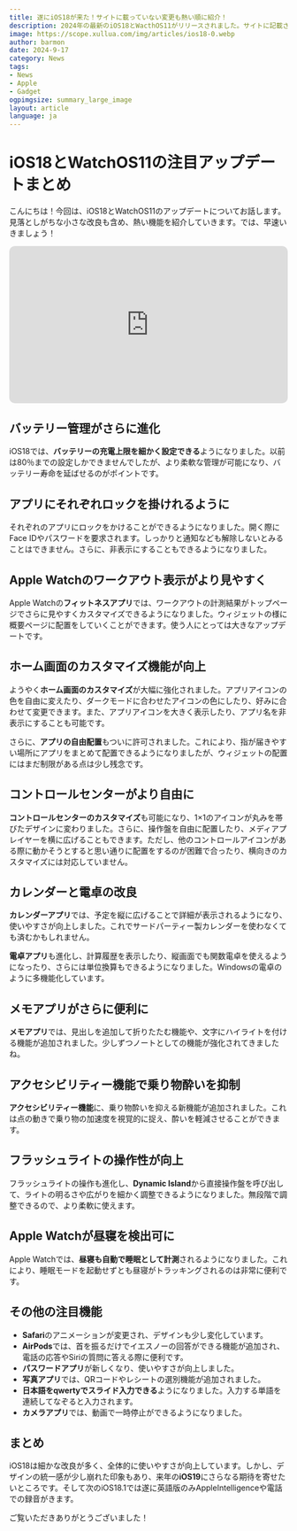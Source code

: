 ```yaml
---
title: 遂にiOS18が来た！サイトに載っていない変更も熱い順に紹介！
description: 2024年の最新のiOS18とWacthOS11がリリースされました。サイトに記載されていない細かな変更も含め熱い順に紹介していきます。
image: https://scope.xullua.com/img/articles/ios18-0.webp
author: barmon
date: 2024-9-17
category: News
tags:
- News
- Apple
- Gadget
ogpimgsize: summary_large_image
layout: article
language: ja
---
```


# iOS18とWatchOS11の注目アップデートまとめ

こんにちは！今回は、iOS18とWatchOS11のアップデートについてお話します。見落としがちな小さな改良も含め、熱い機能を紹介していきます。では、早速いきましょう！

<iframe width="100%" style="border-radius:10px; aspect-ratio:16 / 9;" src="https://www.youtube.com/embed/EMNFSZVHdZ0" title="【iOS18】遂にキタ！2024年の最新版！サイトにも載っていない変更まで熱い順に紹介 | iOS18とWatchOS11" frameborder="0" allow="accelerometer; autoplay; clipboard-write; encrypted-media; gyroscope; picture-in-picture; web-share" referrerpolicy="strict-origin-when-cross-origin" allowfullscreen></iframe>

## バッテリー管理がさらに進化

iOS18では、**バッテリーの充電上限を細かく設定できる**ようになりました。以前は80％までの設定しかできませんでしたが、より柔軟な管理が可能になり、バッテリー寿命を延ばせるのがポイントです。

## アプリにそれぞれロックを掛けれるように

それぞれのアプリにロックをかけることができるようになりました。開く際にFace IDやパスワードを要求されます。しっかりと通知なども解除しないとみることはできません。さらに、非表示にすることもできるようになりました。

## Apple Watchのワークアウト表示がより見やすく

Apple Watchの**フィットネスアプリ**では、ワークアウトの計測結果がトップページでさらに見やすくカスタマイズできるようになりました。ウィジェットの様に概要ページに配置をしていくことができます。使う人にとっては大きなアップデートです。

## ホーム画面のカスタマイズ機能が向上

ようやく**ホーム画面のカスタマイズ**が大幅に強化されました。アプリアイコンの色を自由に変えたり、ダークモードに合わせたアイコンの色にしたり、好みに合わせて変更できます。また、アプリアイコンを大きく表示したり、アプリ名を非表示にすることも可能です。

さらに、**アプリの自由配置**もついに許可されました。これにより、指が届きやすい場所にアプリをまとめて配置できるようになりましたが、ウィジェットの配置にはまだ制限がある点は少し残念です。

## コントロールセンターがより自由に

**コントロールセンターのカスタマイズ**も可能になり、1×1のアイコンが丸みを帯びたデザインに変わりました。さらに、操作盤を自由に配置したり、メディアプレイヤーを横に広げることもできます。ただし、他のコントロールアイコンがある際に動かそうとすると思い通りに配置をするのが困難で合ったり、横向きのカスタマイズには対応していません。

## カレンダーと電卓の改良

**カレンダーアプリ**では、予定を縦に広げることで詳細が表示されるようになり、使いやすさが向上しました。これでサードパーティー製カレンダーを使わなくても済むかもしれません。

**電卓アプリ**も進化し、計算履歴を表示したり、縦画面でも関数電卓を使えるようになったり、さらには単位換算もできるようになりました。Windowsの電卓のように多機能化しています。

## メモアプリがさらに便利に

**メモアプリ**では、見出しを追加して折りたたむ機能や、文字にハイライトを付ける機能が追加されました。少しずつノートとしての機能が強化されてきましたね。

## アクセシビリティー機能で乗り物酔いを抑制

**アクセシビリティー機能**に、乗り物酔いを抑える新機能が追加されました。これは点の動きで乗り物の加速度を視覚的に捉え、酔いを軽減させることができます。

## フラッシュライトの操作性が向上

フラッシュライトの操作も進化し、**Dynamic Island**から直接操作盤を呼び出して、ライトの明るさや広がりを細かく調整できるようになりました。無段階で調整できるので、より柔軟に使えます。

## Apple Watchが昼寝を検出可に

Apple Watchでは、**昼寝も自動で睡眠として計測**されるようになりました。これにより、睡眠モードを起動せずとも昼寝がトラッキングされるのは非常に便利です。

## その他の注目機能

- **Safari**のアニメーションが変更され、デザインも少し変化しています。
- **AirPods**では、首を振るだけでイエスノーの回答ができる機能が追加され、電話の応答やSiriの質問に答える際に便利です。
- **パスワードアプリ**が新しくなり、使いやすさが向上しました。
- **写真アプリ**では、QRコードやレシートの選別機能が追加されました。
- **日本語をqwertyでスライド入力できる**ようになりました。入力する単語を連続してなぞると入力されます。
- **カメラアプリ**では、動画で一時停止ができるようになりました。

## まとめ

iOS18は細かな改良が多く、全体的に使いやすさが向上しています。しかし、デザインの統一感が少し崩れた印象もあり、来年の**iOS19**にさらなる期待を寄せたいところです。そして次のiOS18.1では遂に英語版のみAppleIntelligenceや電話での録音がきます。

ご覧いただきありがとうございました！
